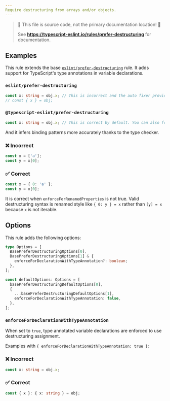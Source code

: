 ```yaml
---
Require destructuring from arrays and/or objects.
---
```


> 🛑 This file is source code, not the primary documentation location! 🛑
>
> See **https://typescript-eslint.io/rules/prefer-destructuring** for documentation.

## Examples

This rule extends the base [`eslint/prefer-destructuring`](https://eslint.org/docs/latest/rules/prefer-destructuring) rule.
It adds support for TypeScript's type annotations in variable declarations.

<!-- tabs -->

### `eslint/prefer-destructuring`

```ts
const x: string = obj.x; // This is incorrect and the auto fixer provides following untyped fix.
// const { x } = obj;
```

### `@typescript-eslint/prefer-destructuring`

```ts
const x: string = obj.x; // This is correct by default. You can also forbid this by an option.
```

<!-- /tabs -->

And it infers binding patterns more accurately thanks to the type checker.

<!-- tabs -->

### ❌ Incorrect

```ts
const x = ['a'];
const y = x[0];
```

### ✅ Correct

```ts
const x = { 0: 'a' };
const y = x[0];
```

It is correct when `enforceForRenamedProperties` is not true.
Valid destructuring syntax is renamed style like `{ 0: y } = x` rather than `[y] = x` because `x` is not iterable.

## Options

This rule adds the following options:

```ts
type Options = [
  BasePreferDestructuringOptions[0],
  BasePreferDestructuringOptions[1] & {
    enforceForDeclarationWithTypeAnnotation?: boolean;
  },
];

const defaultOptions: Options = [
  basePreferDestructuringDefaultOptions[0],
  {
    ...basePreferDestructuringDefaultOptions[1],
    enforceForDeclarationWithTypeAnnotation: false,
  },
];
```

### `enforceForDeclarationWithTypeAnnotation`

When set to `true`, type annotated variable declarations are enforced to use destructuring assignment.

Examples with `{ enforceForDeclarationWithTypeAnnotation: true }`:

<!--tabs-->

### ❌ Incorrect

```ts
const x: string = obj.x;
```

### ✅ Correct

```ts
const { x }: { x: string } = obj;
```
